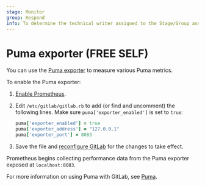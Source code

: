 ```yaml
---
stage: Monitor
group: Respond
info: To determine the technical writer assigned to the Stage/Group associated with this page, see https://about.gitlab.com/handbook/engineering/ux/technical-writing/#assignments
---
```


# Puma exporter **(FREE SELF)**

You can use the [Puma exporter](https://github.com/sapcc/puma-exporter)
to measure various Puma metrics.

To enable the Puma exporter:

1. [Enable Prometheus](index.md#configuring-prometheus).
1. Edit `/etc/gitlab/gitlab.rb` to add (or find and uncomment) the following lines. Make sure
   `puma['exporter_enabled']` is set to `true`:

   ```ruby
   puma['exporter_enabled'] = true
   puma['exporter_address'] = "127.0.0.1"
   puma['exporter_port'] = 8083
   ```

1. Save the file and [reconfigure GitLab](../../restart_gitlab.md#omnibus-gitlab-reconfigure)
   for the changes to take effect.

Prometheus begins collecting performance data from the Puma exporter exposed at `localhost:8083`.

For more information on using Puma with GitLab, see [Puma](../../operations/puma.md).
